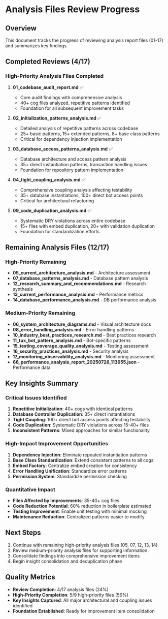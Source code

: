 # Analysis Files Review Progress

## Overview
This document tracks the progress of reviewing analysis report files (01-17) and summarizes key findings.

## Completed Reviews (4/17)

### High-Priority Analysis Files Completed
1. **01_codebase_audit_report.md** ✅
   - Core audit findings with comprehensive analysis
   - 40+ cog files analyzed, repetitive patterns identified
   - Foundation for all subsequent improvement tasks

2. **02_initialization_patterns_analysis.md** ✅
   - Detailed analysis of repetitive patterns across codebase
   - 25+ basic patterns, 15+ extended patterns, 8+ base class patterns
   - Critical for dependency injection implementation

3. **03_database_access_patterns_analysis.md** ✅
   - Database architecture and access pattern analysis
   - 35+ direct instantiation patterns, transaction handling issues
   - Foundation for repository pattern implementation

4. **04_tight_coupling_analysis.md** ✅
   - Comprehensive coupling analysis affecting testability
   - 35+ database instantiations, 100+ direct bot access points
   - Critical for architectural refactoring

5. **09_code_duplication_analysis.md** ✅
   - Systematic DRY violations across entire codebase
   - 15+ files with embed duplication, 20+ with validation duplication
   - Foundation for standardization efforts

## Remaining Analysis Files (12/17)

### High-Priority Remaining
- **05_current_architecture_analysis.md** - Architecture assessment
- **07_database_patterns_analysis.md** - Database pattern analysis
- **12_research_summary_and_recommendations.md** - Research synthesis
- **13_current_performance_analysis.md** - Performance metrics
- **14_database_performance_analysis.md** - DB performance analysis

### Medium-Priority Remaining
- **06_system_architecture_diagrams.md** - Visual architecture docs
- **08_error_handling_analysis.md** - Error handling patterns
- **10_industry_best_practices_research.md** - Best practices research
- **11_tux_bot_pattern_analysis.md** - Bot-specific patterns
- **15_testing_coverage_quality_analysis.md** - Testing assessment
- **16_security_practices_analysis.md** - Security analysis
- **17_monitoring_observability_analysis.md** - Monitoring assessment
- **66_performance_analysis_report_20250726_113655.json** - Performance data

## Key Insights Summary

### Critical Issues Identified
1. **Repetitive Initialization**: 40+ cogs with identical patterns
2. **Database Controller Duplication**: 35+ direct instantiations
3. **Tight Coupling**: 100+ direct bot access points affecting testability
4. **Code Duplication**: Systematic DRY violations across 15-40+ files
5. **Inconsistent Patterns**: Mixed approaches for similar functionality

### High-Impact Improvement Opportunities
1. **Dependency Injection**: Eliminate repeated instantiation patterns
2. **Base Class Standardization**: Extend consistent patterns to all cogs
3. **Embed Factory**: Centralize embed creation for consistency
4. **Error Handling Unification**: Standardize error patterns
5. **Permission System**: Standardize permission checking

### Quantitative Impact
- **Files Affected by Improvements**: 35-40+ cog files
- **Code Reduction Potential**: 60% reduction in boilerplate estimated
- **Testing Improvement**: Enable unit testing with minimal mocking
- **Maintenance Reduction**: Centralized patterns easier to modify

## Next Steps
1. Continue with remaining high-priority analysis files (05, 07, 12, 13, 14)
2. Review medium-priority analysis files for supporting information
3. Consolidate findings into comprehensive improvement items
4. Begin insight consolidation and deduplication phase

## Quality Metrics
- **Review Completion**: 4/17 analysis files (24%)
- **High-Priority Completion**: 5/9 high-priority files (56%)
- **Key Insights Captured**: All major architectural and coupling issues identified
- **Foundation Established**: Ready for improvement item consolidation
